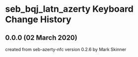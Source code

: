 seb_bqj_latn_azerty Keyboard Change History
===========================================

0.0.0 (02 March 2020)
---------------------
created from seb-azerty-nfc version 0.2.6 by Mark Skinner